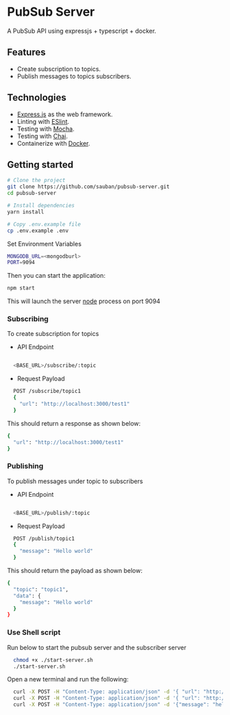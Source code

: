 # PubSub Server

A PubSub API using expressjs + typescript + docker.

## Features

- Create subscription to topics.
- Publish messages to topics subscribers.

## Technologies

- [Express.js](https://expressjs.com/) as the web framework.
- Linting with [ESlint](https://github.com/eslint/eslint/).
- Testing with [Mocha](https://mochajs.org/).
- Testing with [Chai](https://www.chaijs.com/).
- Containerize with [Docker](https://www.docker.com/).

## Getting started

```sh
# Clone the project
git clone https://github.com/sauban/pubsub-server.git
cd pubsub-server

# Install dependencies
yarn install

# Copy .env.example file
cp .env.example .env

```

Set Environment Variables

```sh
MONGODB_URL=<mongodburl>
PORT=9094
```

Then you can start the application:

```sh
npm start
```

This will launch the server [node](https://nodejs.org/en/) process on port 9094

### Subscribing

To create subscription for topics

- API Endpoint

```sh

  <BASE_URL>/subscribe/:topic

```

- Request Payload

```sh
  POST /subscribe/topic1
  {
    "url": "http://localhost:3000/test1"
  }
```

This should return a response as shown below:

```sh
{
  "url": "http://localhost:3000/test1"
}
```

### Publishing

To publish messages under topic to subscribers

- API Endpoint

```sh

  <BASE_URL>/publish/:topic

```

- Request Payload

```sh
  POST /publish/topic1
  {
    "message": "Hello world"
  }
```

This should return the payload as shown below:

```sh
{
  "topic": "topic1",
  "data": {
    "message": "Hello world"
  }
}
```

### Use Shell script

Run below to start the pubsub server and the subscriber server

```sh
  chmod +x ./start-server.sh
  ./start-server.sh
```

Open a new terminal and run the following:

```sh
  curl -X POST -H "Content-Type: application/json" -d '{ "url": "http://localhost:4043/hello"}' http://localhost:9009/subscribe/topic1
  curl -X POST -H "Content-Type: application/json" -d '{ "url": "http://localhost:4043/hello2"}' http://localhost:9009/subscribe/topic1
  curl -X POST -H "Content-Type: application/json" -d '{"message": "hello"}' http://localhost:9009/publish/topic1
```